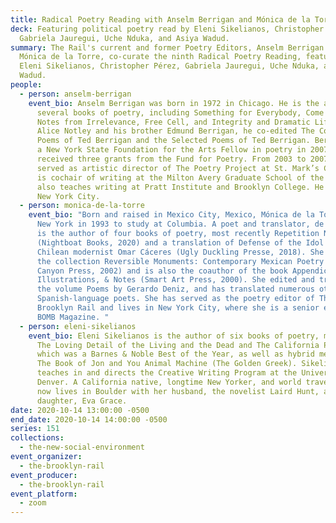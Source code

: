 ```yaml
---
title: Radical Poetry Reading with Anselm Berrigan and Mónica de la Torre
deck: Featuring political poetry read by Eleni Sikelianos, Christopher Pérez,
  Gabriela Jauregui, Uche Nduka, and Asiya Wadud.
summary: The Rail's current and former Poetry Editors, Anselm Berrigan and
  Mónica de la Torre, co-curate the ninth Radical Poetry Reading, featuring
  Eleni Sikelianos, Christopher Pérez, Gabriela Jauregui, Uche Nduka, and Asiya
  Wadud.
people:
  - person: anselm-berrigan
    event_bio: Anselm Berrigan was born in 1972 in Chicago. He is the author of
      several books of poetry, including Something for Everybody, Come in Alone,
      Notes from Irrelevance, Free Cell, and Integrity and Dramatic Life. With
      Alice Notley and his brother Edmund Berrigan, he co-edited The Collected
      Poems of Ted Berrigan and the Selected Poems of Ted Berrigan. Berrigan was
      a New York State Foundation for the Arts Fellow in poetry in 2007 and has
      received three grants from the Fund for Poetry. From 2003 to 2007, he
      served as artistic director of The Poetry Project at St. Mark’s Church. He
      is cochair of writing at the Milton Avery Graduate School of the Arts and
      also teaches writing at Pratt Institute and Brooklyn College. He lives in
      New York City.
  - person: monica-de-la-torre
    event_bio: "Born and raised in Mexico City, Mexico, Mónica de la Torre came to
      New York in 1993 to study at Columbia. A poet and translator, de la Torre
      is the author of four books of poetry, most recently Repetition Nineteen
      (Nightboat Books, 2020) and a translation of Defense of the Idol by
      Chilean modernist Omar Cáceres (Ugly Duckling Presse, 2018). She coedited
      the collection Reversible Monuments: Contemporary Mexican Poetry (Copper
      Canyon Press, 2002) and is also the coauthor of the book Appendices,
      Illustrations, & Notes (Smart Art Press, 2000). She edited and translated
      the volume Poems by Gerardo Deniz, and has translated numerous other
      Spanish-language poets. She has served as the poetry editor of The
      Brooklyn Rail and lives in New York City, where she is a senior editor of
      BOMB Magazine. "
  - person: eleni-sikelianos
    event_bio: Eleni Sikelianos is the author of six books of poetry, most recently
      The Loving Detail of the Living and the Dead and The California Poem,
      which was a Barnes & Noble Best of the Year, as well as hybrid memoirs,
      The Book of Jon and You Animal Machine (The Golden Greek). Sikelianos
      teaches in and directs the Creative Writing Program at the University of
      Denver. A California native, longtime New Yorker, and world traveler, she
      now lives in Boulder with her husband, the novelist Laird Hunt, and their
      daughter, Eva Grace.
date: 2020-10-14 13:00:00 -0500
end_date: 2020-10-14 14:00:00 -0500
series: 151
collections:
  - the-new-social-environment
event_organizer:
  - the-brooklyn-rail
event_producer:
  - the-brooklyn-rail
event_platform:
  - zoom
---
```

